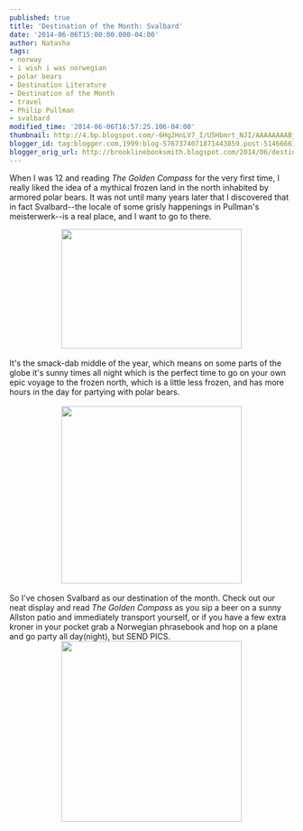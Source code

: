 ```yaml
---
published: true
title: 'Destination of the Month: Svalbard'
date: '2014-06-06T15:00:00.000-04:00'
author: Natasha
tags:
- norway
- i wish i was norwegian
- polar bears
- Destination Literature
- Destination of the Month
- travel
- Philip Pullman
- svalbard
modified_time: '2014-06-06T16:57:25.106-04:00'
thumbnail: http://4.bp.blogspot.com/-6Hg2HnLV7_I/U5Hbmrt_NJI/AAAAAAAABjM/X1mcKPuFr0s/s72-c/Longyearbyen-Svalbard.jpg
blogger_id: tag:blogger.com,1999:blog-5767374071871443859.post-5146666175745938551
blogger_orig_url: http://brooklinebooksmith.blogspot.com/2014/06/destination-of-month-svalbard.html
---
```


When I was 12 and reading <i>The Golden Compass </i>for the very first time, I really liked the idea of a mythical frozen land in the north inhabited by armored polar bears. It was not until many years later that I discovered that in fact Svalbard--the locale of some grisly happenings in Pullman's meisterwerk--is a real place, and I want to go to there.<br /><div class="separator" style="clear: both; text-align: center;"><a href="http://4.bp.blogspot.com/-6Hg2HnLV7_I/U5Hbmrt_NJI/AAAAAAAABjM/X1mcKPuFr0s/s1600/Longyearbyen-Svalbard.jpg" imageanchor="1" style="margin-left: 1em; margin-right: 1em;"><img border="0" src="http://4.bp.blogspot.com/-6Hg2HnLV7_I/U5Hbmrt_NJI/AAAAAAAABjM/X1mcKPuFr0s/s1600/Longyearbyen-Svalbard.jpg" height="212" width="320" /></a></div><div class="separator" style="clear: both; text-align: center;"><br /></div>It's the smack-dab middle of the year, which means on some parts of the globe it's sunny times all night which is the perfect time to go on your own epic voyage to the frozen north, which is a little less frozen, and has more hours in the day for partying with polar bears.<br /><br /><div class="separator" style="clear: both; text-align: center;"><a href="http://2.bp.blogspot.com/-4RhnGkWYdYk/U5HbgnPQXSI/AAAAAAAABi8/t0_STd7hcMo/s1600/85x2u1.png" imageanchor="1" style="margin-left: 1em; margin-right: 1em;"><img border="0" src="http://2.bp.blogspot.com/-4RhnGkWYdYk/U5HbgnPQXSI/AAAAAAAABi8/t0_STd7hcMo/s1600/85x2u1.png" height="314" width="320" /></a></div><div class="separator" style="clear: both; text-align: center;"><br /></div>So I've chosen Svalbard as our destination of the month. Check out our neat display and read <i>The Golden Compass</i>&nbsp;as you sip a beer on a sunny Allston patio and immediately transport yourself, or if you have a few extra kroner in your pocket grab a Norwegian phrasebook and hop on a plane and go party all day(night), but SEND PICS.<br /><div class="separator" style="clear: both; text-align: center;"><a href="http://2.bp.blogspot.com/-pbr82x3bDjo/U5HciibbsjI/AAAAAAAABjU/w-bzvjkNe68/s1600/10431936_390659894405342_136759777_n.jpg" imageanchor="1" style="margin-left: 1em; margin-right: 1em;"><img border="0" src="http://2.bp.blogspot.com/-pbr82x3bDjo/U5HciibbsjI/AAAAAAAABjU/w-bzvjkNe68/s1600/10431936_390659894405342_136759777_n.jpg" height="320" width="320" /></a></div>